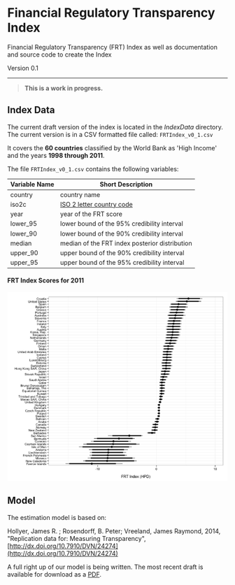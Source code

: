 Financial Regulatory Transparency Index
========

Financial Regulatory Transparency (FRT) Index as well as documentation and source code to create the Index

Version 0.1

---

> **This is a work in progress.**

## Index Data

The current draft version of the index is located in the *IndexData* directory. The current version is in a CSV formatted file called: `FRTIndex_v0_1.csv`

It covers the **60 countries** classified by the World Bank as 'High Income' and the years **1998 through 2011**.

The file `FRTIndex_v0_1.csv` contains the following variables:

| Variable Name | Short Description                              |
| ------------- | ---------------------------------------------- |
| country       | country name                                   |
| iso2c         | [ISO 2 letter country code](http://en.wikipedia.org/wiki/ISO_3166-1_alpha-2) |
| year          | year of the FRT score                          |
| lower_95        | lower bound of the 95% credibility interval    |
| lower_90        | lower bound of the 90% credibility interval    |
| median        | median of the FRT index posterior distribution |
| upper_90      | upper bound of the 90% credibility interval    |
| upper_95      | upper bound of the 95% credibility interval    |

#### FRT Index Scores for 2011

![FRT_2011](FRT_2011.png)

## Model

The estimation model is based on:

Hollyer, James R. ; Rosendorff, B. Peter; Vreeland, James Raymond, 2014, 
"Replication data for: Measuring Transparency", 
[http://dx.doi.org/10.7910/DVN/24274](http://dx.doi.org/10.7910/DVN/24274)

A full right up of our model is being written. The most recent draft is available for download as a [PDF](https://github.com/FGCH/FRTIndex/blob/master/paper/FRTIndexPaper.pdf).

